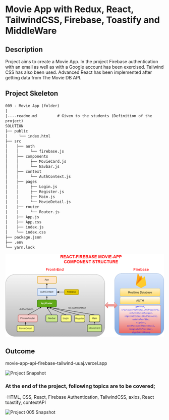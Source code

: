 # Movie App with Redux, React, TailwindCSS, Firebase, Toastify and MiddleWare

## Description

Project aims to create a Movie App. In the project Firebase authentication with an email as well as with a Google account has been exercised. Tailwind CSS has also been used. Advanced React has been implemented after getting data from The Movie DB API.

## Project Skeleton

```
009 - Movie App (folder)
|
|----readme.md         # Given to the students (Definition of the project)
SOLUTION
├── public
│     └── index.html
├── src
│    ├── auth
│    │     └── firebase.js
│    ├── components
│    │     ├── MovieCard.js
│    │     └── Navbar.js
│    ├── context
│    │     └── AuthContext.js
│    ├── pages
│    │     ├── Login.js
│    │     ├── Register.js
│    │     ├── Main.js
│    │     └── MovieDetail.js
│    ├── router
│    │     └── Router.js
│    ├── App.js
│    ├── App.css
│    ├── index.js
│    └── index.css
├── package.json
├── .env
└── yarn.lock
```

![Project Snapshot](movie-app_structure.png)

## Outcome

movie-app-api-firebase-tailwind-uuaj.vercel.app



![Project Snapshot](movieApp.gif)

### At the end of the project, following topics are to be covered;

-HTML, CSS, React, Firebase Authentication, TailwindCSS, axios, React toastify, contextAPI


![Project 005 Snapshot](firebase-create-app.gif)
